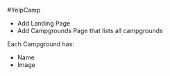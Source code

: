 #YelpCamp

* Add Landing Page
* Add Campgrounds Page that lists all campgrounds

Each Campground has:
* Name
* Image
